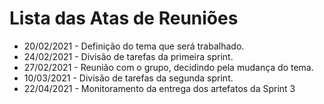 # Lista das Atas de Reuniões

* 20/02/2021 - Definição do tema que será trabalhado.
* 24/02/2021 - Divisão de tarefas da primeira sprint.
* 27/02/2021 - Reunião com o grupo, decidindo pela mudança do tema.
* 10/03/2021 - Divisão de tarefas da segunda sprint.
* 22/04/2021 - Monitoramento da entrega dos artefatos da Sprint 3

